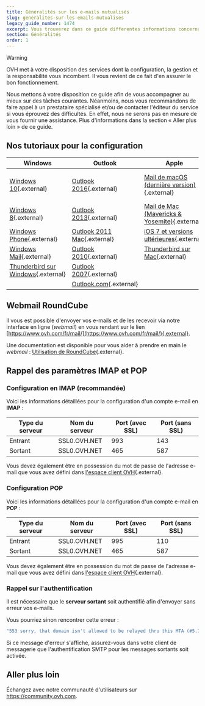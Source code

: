 ```yaml
---
title: Généralités sur les e-mails mutualisés
slug: generalites-sur-les-emails-mutualises
legacy_guide_number: 1474
excerpt: Vous trouverez dans ce guide differentes informations concernant les e-mails mutualisés chez OVH
section: Généralités
order: 1
---
```


> [!warning]
>
> OVH met à votre disposition des services dont la configuration, la gestion et la responsabilité vous incombent. Il vous revient de ce fait d'en assurer le bon fonctionnement.
> 
> Nous mettons à votre disposition ce guide afin de vous accompagner au mieux sur des tâches courantes. Néanmoins, nous vous recommandons de faire appel à un prestataire spécialisé et/ou de contacter l'éditeur du service si vous éprouvez des difficultés. En effet, nous ne serons pas en mesure de vous fournir une assistance. Plus d'informations dans la section « Aller plus loin » de ce guide.
> 

## Nos tutoriaux pour la configuration


|Windows|Outlook|Apple|Android|Autre|
|---|---|---|---|---|
|[Windows 10](https://docs.ovh.com/fr/emails/configuration-courrier-sur-windows-10/){.external}|[Outlook 2016](https://docs.ovh.com/fr/emails/configuration-outlook-2016/){.external}|[Mail de macOS (dernière version)](https://docs.ovh.com/fr/emails/guide-configuration-mail-de-mac-el-capitan/){.external}|[Android (dernière version)](https://docs.ovh.com/fr/emails/configuration-android-6/){.external}|[Téléphone BlackBerry](https://docs.ovh.com/fr/emails/mail-mutualise-guide-configuration-blackberry/){.external}|
|[Windows 8](https://docs.ovh.com/fr/emails/mail-mutualise-guide-configuration-sous-windows-8/){.external}|[Outlook 2013](https://docs.ovh.com/fr/emails/mail-mutualise-guide-configuration-outlook-2013/){.external}|[Mail de Mac (Mavericks & Yosemite)](https://docs.ovh.com/fr/emails/guide-configuration-mail-de-mac-mavericks-et-yosemite/){.external}|[Android 5.1](https://docs.ovh.com/fr/emails/mail-mutualise-guide-configuration-dun-telephone-mobile-sous-android-version-51/){.external}|[Gmail](https://docs.ovh.com/fr/emails/mail-mutualise-guide-configuration-dun-e-mail-mutualise-ovh-sur-linterface-de-gmail/){.external}|
|[Windows Phone](https://docs.ovh.com/fr/emails/configuration-windows-phone-mail-mutu/){.external}|[Outlook 2011 Mac](https://docs.ovh.com/fr/emails/mail-mutualise-guide-configuration-outlook-2011-sur-mac/){.external}|[iOS 7 et versions ultérieures](https://docs.ovh.com/fr/emails/mail-mutualise-guide-configuration-iphone-ios-91/){.external}|[Android 4.4](https://docs.ovh.com/fr/emails/mail-mutualise-guide-configuration-dun-telephone-mobile-sous-android-version-44/){.external}||
|[Windows Mail](https://docs.ovh.com/fr/emails/mail-mutualise-guide-configuration-windows-mail/){.external}|[Outlook 2010](https://docs.ovh.com/fr/emails/mail-mutualise-guide-configuration-outlook-2010/){.external}|[Thunderbird sur Mac](https://docs.ovh.com/fr/emails/guide-de-configuration-email-pour-thunderbird-mac/){.external}|[Android 4.1.2](https://docs.ovh.com/fr/emails/mail-mutualise-guide-configuration-sous-tablette-android-412/){.external}||
|[Thunderbird sur Windows](https://docs.ovh.com/fr/emails/configuration-email-configuration-pour-thunderbird/){.external}|[Outlook 2007](https://docs.ovh.com/fr/emails/mail-mutualise-guide-configuration-outlook-2007/){.external}||||
||[Outlook.com](https://docs.ovh.com/fr/emails/configuration-outlook-com/){.external}||||


## Webmail RoundCube

Il vous est possible d'envoyer vos e-mails et de les recevoir via notre interface en ligne (*webmail*) en vous rendant sur le lien [https://www.ovh.com/fr/mail/](https://www.ovh.com/fr/mail/){.external}.

Une documentation est disponible pour vous aider à prendre en main le *webmail* : [Utilisation de RoundCube](https://docs.ovh.com/fr/emails/utilisation-roundcube/){.external}.


## Rappel des paramètres IMAP et POP

### Configuration en IMAP (recommandée)
Voici les informations détaillées pour la configuration d'un compte e-mail en **IMAP** :

|Type du serveur|Nom du serveur|Port (avec SSL)|Port (sans SSL)|
|---|---|---|---|
|Entrant|SSL0.OVH.NET|993|143|
|Sortant|SSL0.OVH.NET|465|587|

Vous devez également être en possession du mot de passe de l'adresse e-mail que vous avez défini dans [l'espace client OVH](https://www.ovh.com/manager/web/login/){.external}.

### Configuration POP
Voici les informations détaillées pour la configuration d'un compte e-mail en **POP** :

|Type du serveur|Nom du serveur|Port (avec SSL)|Port (sans SSL)|
|---|---|---|---|
|Entrant|SSL0.OVH.NET|995|110|
|Sortant|SSL0.OVH.NET|465|587|

Vous devez également être en possession du mot de passe de l'adresse e-mail que vous avez défini dans [l'espace client OVH](https://www.ovh.com/manager/web/login/){.external}.

### Rappel sur l'authentification
Il est nécessaire que le  **serveur sortant**  soit authentifié afin d'envoyer sans erreur vos e-mails.

Vous pourriez sinon rencontrer cette erreur :

```bash
"553 sorry, that domain isn't allowed to be relayed thru this MTA (#5.7.1)"
```

Si ce message d'erreur s'affiche, assurez-vous dans votre client de messagerie que l'authentification SMTP pour les messages sortants soit activée.


## Aller plus loin

Échangez avec notre communauté d'utilisateurs sur <https://community.ovh.com>.